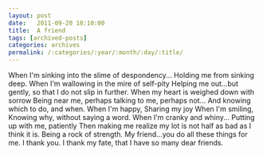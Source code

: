 ```yaml
---
layout: post
date:	2011-09-20 18:10:00
title:  A friend
tags: [archived-posts]
categories: archives
permalink: /:categories/:year/:month/:day/:title/
---
```

When I'm sinking into the slime of despondency...
Holding me from sinking deep.
When I'm wallowing in the mire of self-pity
Helping me out...but gently, so that I do not slip in further.
When my heart is weighed down with sorrow
Being near me, perhaps talking to me, perhaps not...
And knowing which to do, and when.
When I'm happy, 
Sharing my joy
When I'm smiling,
Knowing why, without saying a word.
When I'm cranky and whiny...
Putting up with me, patiently
Then making me realize my lot is not half as bad as I think it is.
Being a rock of strength.
My friend...you do all these things for me.
I thank you.
I thank my fate, that I have so many dear friends.
